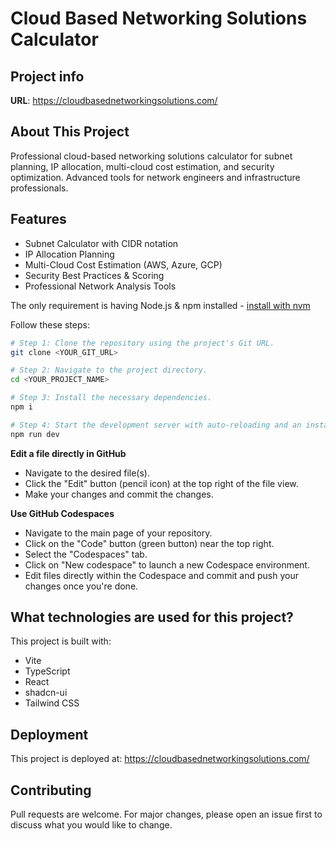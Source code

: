 # Cloud Based Networking Solutions Calculator

## Project info

**URL**: https://cloudbasednetworkingsolutions.com/

## About This Project

Professional cloud-based networking solutions calculator for subnet planning, IP allocation, multi-cloud cost estimation, and security optimization. Advanced tools for network engineers and infrastructure professionals.

## Features

- Subnet Calculator with CIDR notation
- IP Allocation Planning
- Multi-Cloud Cost Estimation (AWS, Azure, GCP)
- Security Best Practices & Scoring
- Professional Network Analysis Tools

The only requirement is having Node.js & npm installed - [install with nvm](https://github.com/nvm-sh/nvm#installing-and-updating)

Follow these steps:

```sh
# Step 1: Clone the repository using the project's Git URL.
git clone <YOUR_GIT_URL>

# Step 2: Navigate to the project directory.
cd <YOUR_PROJECT_NAME>

# Step 3: Install the necessary dependencies.
npm i

# Step 4: Start the development server with auto-reloading and an instant preview.
npm run dev
```

**Edit a file directly in GitHub**

- Navigate to the desired file(s).
- Click the "Edit" button (pencil icon) at the top right of the file view.
- Make your changes and commit the changes.

**Use GitHub Codespaces**

- Navigate to the main page of your repository.
- Click on the "Code" button (green button) near the top right.
- Select the "Codespaces" tab.
- Click on "New codespace" to launch a new Codespace environment.
- Edit files directly within the Codespace and commit and push your changes once you're done.

## What technologies are used for this project?

This project is built with:

- Vite
- TypeScript
- React
- shadcn-ui
- Tailwind CSS

## Deployment

This project is deployed at: https://cloudbasednetworkingsolutions.com/

## Contributing

Pull requests are welcome. For major changes, please open an issue first to discuss what you would like to change.

